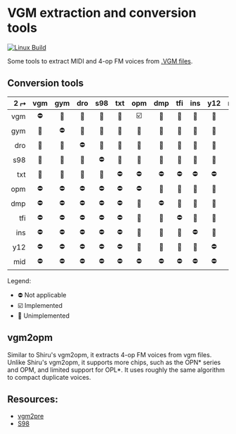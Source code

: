 VGM extraction and conversion tools
===================================

[![Linux Build](https://github.com/vampirefrog/vgm2x/actions/workflows/linux.yml/badge.svg)](https://github.com/vampirefrog/vgm2x/actions/workflows/linux.yml)

Some tools to extract MIDI and 4-op FM voices from [.VGM files](https://vgmrips.net/wiki/VGM_File_Format).

Conversion tools
----------------

| 2 ⮣| vgm | gym | dro | s98 | txt | opm | dmp | tfi | ins | y12 | mid |
| ---:|:---:|:---:|:---:|:---:|:---:|:---:|:---:|:---:|:---:|:---:|:---:|
| vgm | ⛔  | 🔲  | 🔲  | 🔲  | 🔲  | ☑️  | 🔲  | 🔲  | 🔲  | 🔲  | 🔲  |
| gym | 🔲  | ⛔  | 🔲  | 🔲  | 🔲  | 🔲  | 🔲  | 🔲  | 🔲  | 🔲  | 🔲  |
| dro | 🔲  | 🔲  | ⛔  | 🔲  | 🔲  | 🔲  | 🔲  | 🔲  | 🔲  | 🔲  | 🔲  |
| s98 | 🔲  | 🔲  | 🔲  | ⛔  | 🔲  | 🔲  | 🔲  | 🔲  | 🔲  | 🔲  | 🔲  |
| txt | 🔲  | 🔲  | 🔲  | 🔲  | ⛔  | ⛔  | ⛔  | ⛔  | ⛔  | ⛔  | ⛔  |
| opm | ⛔  | ⛔  | ⛔  | ⛔  | ⛔  | ⛔  | 🔲  | 🔲  | 🔲  | 🔲  | ⛔  |
| dmp | ⛔  | ⛔  | ⛔  | ⛔  | ⛔  | 🔲  | ⛔  | 🔲  | 🔲  | 🔲  | ⛔  |
| tfi | ⛔  | ⛔  | ⛔  | ⛔  | ⛔  | 🔲  | 🔲  | ⛔  | 🔲  | 🔲  | ⛔  |
| ins | ⛔  | ⛔  | ⛔  | ⛔  | ⛔  | 🔲  | 🔲  | 🔲  | ⛔  | 🔲  | ⛔  |
| y12 | ⛔  | ⛔  | ⛔  | ⛔  | ⛔  | 🔲  | 🔲  | 🔲  | 🔲  | ⛔  | ⛔  |
| mid | ⛔  | ⛔  | ⛔  | ⛔  | ⛔  | ⛔  | ⛔  | ⛔  | ⛔  | ⛔  | ⛔  |

Legend:
* ⛔ Not applicable
* ☑️ Implemented
* 🔲 Unimplemented

vgm2opm
-------
Similar to Shiru's vgm2opm, it extracts 4-op FM voices from vgm files. Unlike Shiru's vgm2opm, it supports more chips, such as the OPN\* series and OPM, and limited support for OPL\*. It uses roughly the same algorithm to compact duplicate voices.

Resources:
----------
* [vgm2pre](https://www.deflemask.com/forum/general/vgm2pre-vgm-preset-dumper-(open-beta!)/)
* [S98](https://vgmrips.net/wiki/S98_File_Format)
